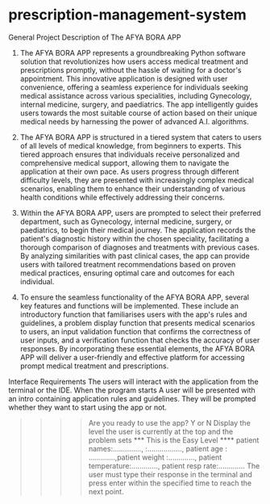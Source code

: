 # prescription-management-system

General Project Description of The AFYA BORA APP

1. The AFYA BORA APP represents a groundbreaking Python software solution that revolutionizes how users access medical treatment and prescriptions promptly, without the hassle of waiting for a doctor's appointment. This innovative application is designed with user convenience, offering a seamless experience for individuals seeking medical assistance across various specialities, including Gynecology, internal medicine, surgery, and paediatrics. The app intelligently guides users towards the most suitable course of action based on their unique medical needs by harnessing the power of advanced A.I. algorithms.

2. The AFYA BORA APP is structured in a tiered system that caters to users of all levels of medical knowledge, from beginners to experts. This tiered approach ensures that individuals receive personalized and comprehensive medical support, allowing them to navigate the application at their own pace. As users progress through different difficulty levels, they are presented with increasingly complex medical scenarios, enabling them to enhance their understanding of various health conditions while effectively addressing their concerns.

3. Within the AFYA BORA APP, users are prompted to select their preferred department, such as Gynecology, internal medicine, surgery, or paediatrics, to begin their medical journey. The application records the patient's diagnostic history within the chosen speciality, facilitating a thorough comparison of diagnoses and treatments with previous cases. By analyzing similarities with past clinical cases, the app can provide users with tailored treatment recommendations based on proven medical practices, ensuring optimal care and outcomes for each individual. 

4. To ensure the seamless functionality of the AFYA BORA APP, several key features and functions will be implemented. These include an introductory function that familiarises users with the app's rules and guidelines, a problem display function that presents medical scenarios to users, an input validation function that confirms the correctness of user inputs, and a verification function that checks the accuracy of user responses. By incorporating these essential elements, the AFYA BORA APP will deliver a user-friendly and effective platform for accessing prompt medical treatment and prescriptions.

Interface Requirements
The users will interact with the application from the terminal or the IDE. When the program starts 
A user will be presented with an intro containing application rules and guidelines.
They will be prompted whether they want to start using the app or not. 
>>>> Are you ready to use the app? Y or N
Display the level the user is currently at the top and the problem sets
*** This is the Easy Level ****
>>> patient names:.............., :................., patient age :  ………….,patient weight :............., patient temperature:............., patient resp rate:.............
The user must type their response in the terminal and press enter within the specified time to reach the next point. 

